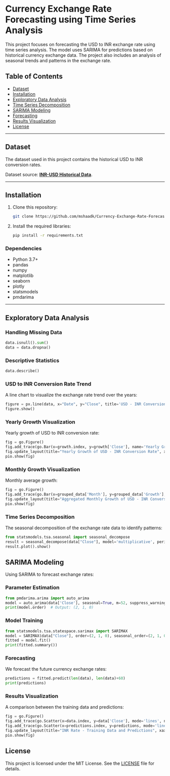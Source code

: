 # Currency Exchange Rate Forecasting using Time Series Analysis

This project focuses on forecasting the USD to INR exchange rate using time series analysis. The model uses SARIMA for predictions based on historical currency exchange data. The project also includes an analysis of seasonal trends and patterns in the exchange rate.

## Table of Contents
- [Dataset](#dataset)
- [Installation](#installation)
- [Exploratory Data Analysis](#exploratory-data-analysis)
- [Time Series Decomposition](#time-series-decomposition)
- [SARIMA Modeling](#sarima-modeling)
- [Forecasting](#forecasting)
- [Results Visualization](#results-visualization)
- [License](#license)

---

## Dataset
The dataset used in this project contains the historical USD to INR conversion rates.

Dataset source: **[INR-USD Historical Data](INR-USD.csv)**.

---

## Installation

1. Clone this repository:
    ```bash
    git clone https://github.com/mshaadk/Currency-Exchange-Rate-Forecasting.git
    ```

2. Install the required libraries:
    ```bash
    pip install -r requirements.txt
    ```

### Dependencies
- Python 3.7+
- pandas
- numpy
- matplotlib
- seaborn
- plotly
- statsmodels
- pmdarima

---

## Exploratory Data Analysis

### Handling Missing Data
```python
data.isnull().sum()
data = data.dropna()
```

### Descriptive Statistics
```python
data.describe()
```

### USD to INR Conversion Rate Trend
A line chart to visualize the exchange rate trend over the years:

```python
figure = px.line(data, x="Date", y="Close", title='USD - INR Conversion Rate over the years')
figure.show()
```

### Yearly Growth Visualization
Yearly growth of USD to INR conversion rate:

```python
fig = go.Figure()
fig.add_trace(go.Bar(x=growth.index, y=growth['Close'], name='Yearly Growth'))
fig.update_layout(title="Yearly Growth of USD - INR Conversion Rate", xaxis_title="Year", yaxis_title="Growth (%)", width=900, height=600)
pio.show(fig)
```

### Monthly Growth Visualization
Monthly average growth:

```python
fig = go.Figure()
fig.add_trace(go.Bar(x=grouped_data['Month'], y=grouped_data['Growth'], marker_color=grouped_data['Growth'], hovertemplate='Month: %{x}<br>Average Growth: %{y:.2f}%<extra></extra>'))
fig.update_layout(title="Aggregated Monthly Growth of USD - INR Conversion Rate", xaxis_title="Month", yaxis_title="Average Growth (%)", width=900, height=600)
pio.show(fig)
```

### Time Series Decomposition
The seasonal decomposition of the exchange rate data to identify patterns:

```python
from statsmodels.tsa.seasonal import seasonal_decompose
result = seasonal_decompose(data["Close"], model='multiplicative', period=24)
result.plot().show()
```

## SARIMA Modeling
Using SARIMA to forecast exchange rates:

### Parameter Estimation
```python
from pmdarima.arima import auto_arima
model = auto_arima(data['Close'], seasonal=True, m=52, suppress_warnings=True)
print(model.order)  # Output: (2, 1, 0)
```

### Model Training
```python
from statsmodels.tsa.statespace.sarimax import SARIMAX
model = SARIMAX(data["Close"], order=(2, 1, 0), seasonal_order=(2, 1, 0, 52))
fitted = model.fit()
print(fitted.summary())
```

### Forecasting
We forecast the future currency exchange rates:

```python
predictions = fitted.predict(len(data), len(data)+60)
print(predictions)
```

### Results Visualization
A comparison between the training data and predictions:

```python
fig = go.Figure()
fig.add_trace(go.Scatter(x=data.index, y=data['Close'], mode='lines', name='Training Data', line=dict(color='blue')))
fig.add_trace(go.Scatter(x=predictions.index, y=predictions, mode='lines', name='Predictions', line=dict(color='green')))
fig.update_layout(title="INR Rate - Training Data and Predictions", xaxis_title="Date", yaxis_title="Close", width=900, height=600)
pio.show(fig)
```

## License
This project is licensed under the MIT License. See the [LICENSE](LICENSE.txt) file for details.
